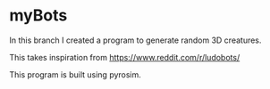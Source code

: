 # myBots

In this branch I created a program to generate random 3D creatures.

This takes inspiration from https://www.reddit.com/r/ludobots/

This program is built using pyrosim.
